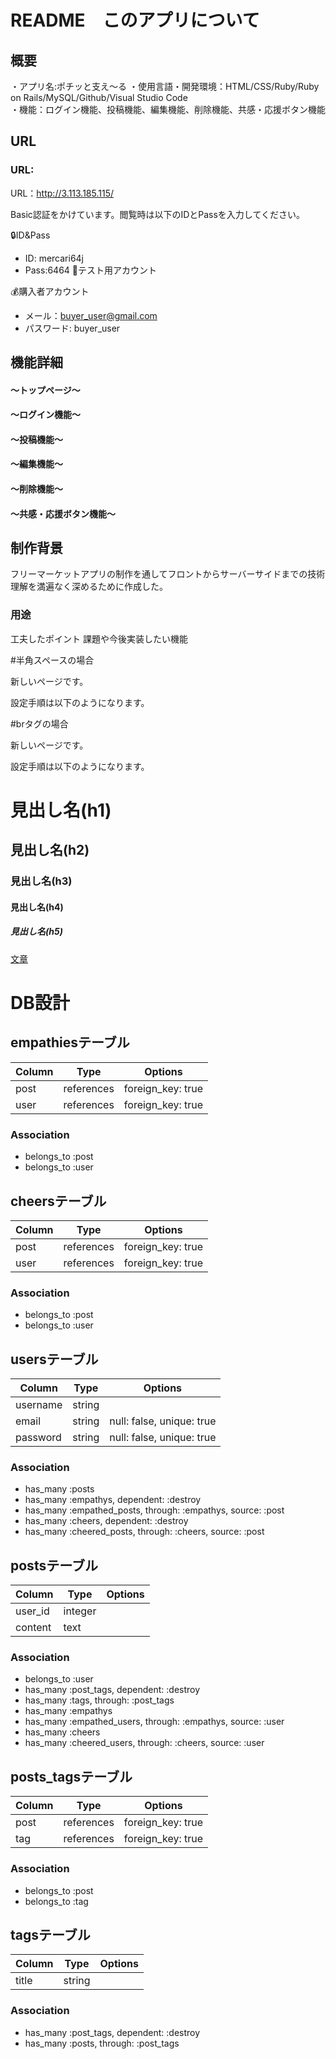 
# README　このアプリについて  
  
  
  
## 概要
 ・アプリ名:ポチッと支え〜る
 ・使用言語・開発環境：HTML/CSS/Ruby/Ruby on Rails/MySQL/Github/Visual Studio Code  
 ・機能：ログイン機能、投稿機能、編集機能、削除機能、共感・応援ボタン機能


## URL
### URL:

URL：http://3.113.185.115/

Basic認証をかけています。閲覧時は以下のIDとPassを入力してください。

🔒ID&Pass

- ID: mercari64j
- Pass:6464
📝テスト用アカウント

💰購入者アカウント

- メール：buyer_user@gmail.com
- パスワード: buyer_user


## 機能詳細
#### 〜トップページ〜

#### 〜ログイン機能〜

#### 〜投稿機能〜

#### 〜編集機能〜

#### 〜削除機能〜

#### 〜共感・応援ボタン機能〜

## 制作背景
 フリーマーケットアプリの制作を通してフロントからサーバーサイドまでの技術理解を満遍なく深めるために作成した。

### 用途

 工夫したポイント
 課題や今後実装したい機能










#半角スペースの場合

新しいページです。  

設定手順は以下のようになります。


#brタグの場合

新しいページです。<br>

設定手順は以下のようになります。


# 見出し名(h1)

## 見出し名(h2)

### 見出し名(h3)

#### 見出し名(h4)

##### 見出し名(h5)

[文章](リンク先のURL)






# DB設計

## empathiesテーブル
|Column|Type|Options|
|------|----|-------|
|post|references|foreign_key: true|
|user|references|foreign_key: true|

### Association
- belongs_to :post
- belongs_to :user

## cheersテーブル
|Column|Type|Options|
|------|----|-------|
|post|references|foreign_key: true|
|user|references|foreign_key: true|

### Association
- belongs_to :post
- belongs_to :user

## usersテーブル
|Column|Type|Options|
|------|----|-------|
|username|string|
|email|string|null: false, unique: true|
|password|string|null: false, unique: true|

### Association
- has_many :posts
- has_many :empathys, dependent: :destroy
- has_many :empathed_posts, through: :empathys, source: :post
- has_many :cheers, dependent: :destroy
- has_many :cheered_posts, through: :cheers, source: :post

## postsテーブル
|Column|Type|Options|
|------|----|-------|
|user_id|integer|
|content|text|

### Association
- belongs_to :user
- has_many :post_tags, dependent: :destroy
- has_many :tags, through: :post_tags
- has_many :empathys
- has_many :empathed_users, through: :empathys, source: :user
- has_many :cheers
- has_many :cheered_users, through: :cheers, source: :user

## posts_tagsテーブル
|Column|Type|Options|
|------|----|-------|
|post|references|foreign_key: true|
|tag|references|foreign_key: true|

### Association
- belongs_to :post
- belongs_to :tag

## tagsテーブル
|Column|Type|Options|
|------|----|-------|
|title|string|

### Association
- has_many :post_tags, dependent: :destroy
- has_many :posts, through: :post_tags
